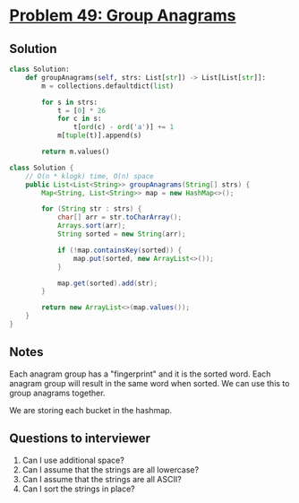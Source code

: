# [Problem 49: Group Anagrams](https://leetcode.com/problems/group-anagrams/)

## Solution

```py
class Solution:
    def groupAnagrams(self, strs: List[str]) -> List[List[str]]:
        m = collections.defaultdict(list)

        for s in strs:
            t = [0] * 26
            for c in s:
                t[ord(c) - ord('a')] += 1
            m[tuple(t)].append(s)

        return m.values()
```

```java
class Solution {
    // O(n * klogk) time, O(n) space
    public List<List<String>> groupAnagrams(String[] strs) {
        Map<String, List<String>> map = new HashMap<>();

        for (String str : strs) {
            char[] arr = str.toCharArray();
            Arrays.sort(arr);
            String sorted = new String(arr);

            if (!map.containsKey(sorted)) {
                map.put(sorted, new ArrayList<>());
            }

            map.get(sorted).add(str);
        }

        return new ArrayList<>(map.values());
    }
}
```

## Notes

Each anagram group has a "fingerprint" and it is the sorted word. Each anagram group will result in the same word when sorted. We can use this to group anagrams together.

We are storing each bucket in the hashmap.

## Questions to interviewer

1. Can I use additional space?
2. Can I assume that the strings are all lowercase?
3. Can I assume that the strings are all ASCII?
4. Can I sort the strings in place?
